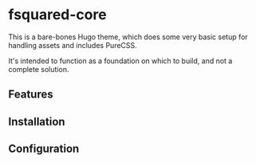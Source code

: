 # fsquared-core

This is a bare-bones Hugo theme, which does some very basic setup for handling
assets and includes PureCSS.

It's intended to function as a foundation on which to build, and not a complete
solution.


## Features

## Installation

## Configuration
